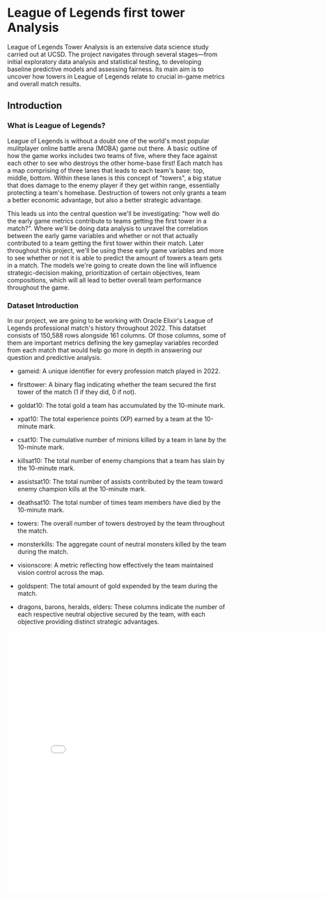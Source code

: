 # League of Legends first tower Analysis
League of Legends Tower Analysis is an extensive data science study carried out at UCSD. The project navigates through several stages—from initial exploratory data analysis and statistical testing, to developing baseline predictive models and assessing fairness. Its main aim is to uncover how towers in League of Legends relate to crucial in-game metrics and overall match results.

## Introduction

### What is League of Legends?
League of Legends is without a doubt one of the world's most popular mulitplayer online battle arena (MOBA) game out there. A basic outline of how the game works includes two teams of five, where they face against each other to see who destroys the other home-base first! Each match has a map comprising of three lanes that leads to each team's base: top, middle, bottom. Within these lanes is this concept of "towers", a big statue that does damage to the enemy player if they get within range, essentially protecting a team's homebase. Destruction of towers not only grants a team a better economic advantage, but also a better strategic advantage.

This leads us into the central question we'll be investigating: "how well do the early game metrics contribute to teams getting the first tower in a match?". Where we'll be doing data analysis to unravel the correlation between the early game variables and whether or not that actually contributed to a team getting the first tower within their match. Later throughout this project, we'll be using these early game variables and more to see whether or not it is able to predict the amount of towers a team gets in a match. The models we're going to create down the line will influence strategic-decision making, prioritization of certain objectives, team compositions, which will all lead to better overall team performance throughout the game.

### Dataset Introduction
In our project, we are going to be working with Oracle Elixir's League of Legends professional match's history throughout 2022. This datatset consists of 150,588 rows alongside 161 columns. Of those columns, some of them are important metrics defining the key gameplay variables recorded from each match that would help go more in depth in answering our question and predictive analysis.

- gameid: A unique identifier for every profession match played in 2022.

- firsttower: A binary flag indicating whether the team secured the first tower of the match (1 if they did, 0 if not).

- goldat10: The total gold a team has accumulated by the 10-minute mark.

- xpat10: The total experience points (XP) earned by a team at the 10-minute mark.

- csat10: The cumulative number of minions killed by a team in lane by the 10-minute mark.

- killsat10: The total number of enemy champions that a team has slain by the 10-minute mark.

- assistsat10: The total number of assists contributed by the team toward enemy champion kills at the 10-minute mark.

- deathsat10: The total number of times team members have died by the 10-minute mark.

- towers: The overall number of towers destroyed by the team throughout the match.

- monsterkills: The aggregate count of neutral monsters killed by the team during the match.

- visionscore: A metric reflecting how effectively the team maintained vision control across the map.

- goldspent: The total amount of gold expended by the team during the match.

- dragons, barons, heralds, elders: These columns indicate the number of each respective neutral objective secured by the team, with each objective providing distinct strategic advantages.


<iframe
  src="assets/distribution_killsat10.html"
  width="800"
  height="600"
  frameborder="0"
></iframe>

